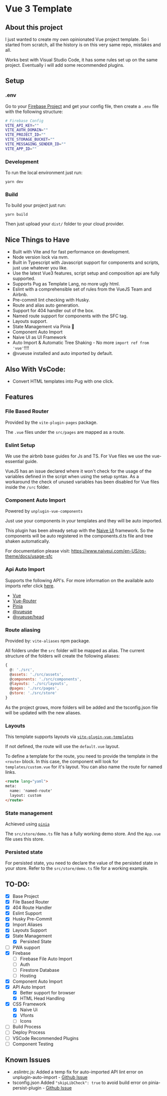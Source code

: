 # Vue 3 Template

## About this project

I just wanted to create my own opinionated Vue project template. So i started from scratch, all the history is on this very same repo, mistakes and all.

Works best with Visual Studio Code, it has some rules set up on the same project. Eventually i will add some recommended plugins.

## Setup

### .env

Go to your [Firebase Project](https://console.firebase.google.com) and get your config file, then create a `.env` file with the following structure:


```bash
# Firebase Config
VITE_API_KEY=""
VITE_AUTH_DOMAIN=""
VITE_PROJECT_ID=""
VITE_STORAGE_BUCKET=""
VITE_MESSAGING_SENDER_ID=""
VITE_APP_ID=""
```

### Development

To run the local environment just run:
```
yarn dev
```

### Build

To build your project just run:
```
yarn build
```

Then just upload your `dist/` folder to your cloud provider.

## Nice Things to Have

- Built with Vite and for fast performance on development.
- Node version lock via nvm.
- Built in Typescript with Javascript support for components and scripts, just use whatever you like.
- Use the latest Vue3 features, script setup and composition api are fully supported.
- Supports Pug as Template Lang, no more ugly html.
- Eslint with a comprehensible set of rules from the VueJS Team and Airbnb.
- Pre-commit lint checking with Husky.
- Route and alias auto generation.
- Support for 404 handler out of the box.
- Named route support for components with the SFC <route> tag.
- Layouts support.
- State Management via Pinia 🍍
- Component Auto Import
- Naive UI as UI Framework
- Auto Import & Automatic Tree Shaking - No more `import ref from 'vue'`!!!!
- @vueuse installed and auto imported by default.


## Also With VsCode:

- Convert HTML templates into Pug with one click.

## Features

### File Based Router

Provided by the `vite-plugin-pages` package.

The `.vue` files under the `src/pages` are mapped as a route.

### Eslint Setup

We use the airbnb base guides for Js and TS.
For Vue files we use the vue-essential guide.

VueJS has an issue declared where it won't check for the usage of the variables defined in the script when using the setup syntax. As a workaround the check of unused variables has been disabled for Vue files inside the `/src` folder.

### Component Auto Import

Powered by `unplugin-vue-components`

Just use your components in your templates and they will be auto imported.

This plugin has been already setup with the [Naive UI](https://www.naiveui.com/) framework. So the components will be auto registered in the components.d.ts file and tree shaken automatically.

For documentation please visit: https://www.naiveui.com/en-US/os-theme/docs/usage-sfc

### Api Auto Import

Supports the following API's. For more information on the available auto imports refer click [here](https://github.com/antfu/unplugin-auto-import/blob/main/src/presets).

  - [Vue](https://v3.vuejs.org/api/global-api.html)
  - [Vue-Router](https://next.router.vuejs.org/api/)
  - [Pinia](https://pinia.esm.dev/core-concepts/)
  - [@vueuse](https://vueuse.org/functions.html)
  - [@vueuse/head](https://github.com/vueuse/head#api)

### Route aliasing

Provided by: `vite-aliases` npm package.

All folders under the `src` folder will be mapped as alias. The current structure of the folders will create the following aliases:


```javascript
{
  @: './src',
  @assets: './src/assets',
  @components: './src/components',
  @layouts: './src/layouts',
  @pages: './src/pages',
  @store: './src/store'
}
```

As the project grows, more folders will be added and the tsconfig.json file will be updated with the new aliases.


### Layouts

This template supports layouts via [`vite-plugin-vue-templates`](https://github.com/JohnCampionJr/vite-plugin-vue-layouts)

If not defined, the route will use the `default.vue` layout.


To define a template for the route, you need to provide the template in the `<route>` block. In this case, the component will look for `templates/custom.vue` for it's layout. You can also name the route for named links.
```html
<route lang="yaml">
meta:
  name: 'named-route'
  layout: custom
</route>
```

### State management

Achieved using [`pinia`](https://pinia.esm.dev/)

The `src/store/demo.ts` file has a fully working demo store. And the `App.vue` file uses this store.

### Persisted state

For persisted state, you need to declare the value of the persisted state in your store. Refer to the `src/store/demo.ts` file for a working example.

## TO-DO:

- [x] Base Project
- [x] File Based Router
- [x] 404 Route Handler
- [x] Eslint Support
- [x] Husky Pre-Commit
- [x] Import Aliases
- [x] Layouts Support
- [x] State Management
  - [x] Persisted State
- [ ] PWA support
- [x] Firebase
  - [ ] Firebase File Auto Import
  - [ ] Auth
  - [ ] Firestore Database
  - [ ] Hosting
- [x] Component Auto Import
- [x] API Auto Import
  - [x] Better support for browser
  - [x] HTML Head Handling
- [x] CSS Framework
  - [x] Naive Ui
  - [x] Vfonts
  - [ ] Icons
- [ ] Build Process
- [ ] Deploy Process
- [ ] VSCode Recommended Plugins
- [ ] Component Testing

## Known Issues

- .eslintrc.js: Added a temp fix for auto-imported API lint error on unplugin-auto-import - [Github Issue](https://github.com/antfu/unplugin-auto-import/issues/69)
- tsconfig.json Added `"skipLibCheck": true` to avoid build error on pinia-persist-plugin - [Github Issue](https://github.com/Seb-L/pinia-plugin-persist/pull/19)
